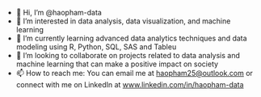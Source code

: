 - 👋 Hi, I’m @haopham-data
- 👀 I’m interested in data analysis, data visualization, and machine learning
- 🌱 I’m currently learning advanced data analytics techniques and data modeling using R, Python, SQL, SAS and Tableu
- 💞️ I’m looking to collaborate on projects related to data analysis and machine learning that can make a positive impact on society
- 📫 How to reach me: You can email me at haopham25@outlook.com or connect with me on LinkedIn at www.linkedin.com/in/haopham-data

<!---
haopham-data/haopham-data is a ✨ special ✨ repository because its `README.md` (this file) appears on your GitHub profile.
You can click the Preview link to take a look at your changes.
--->
